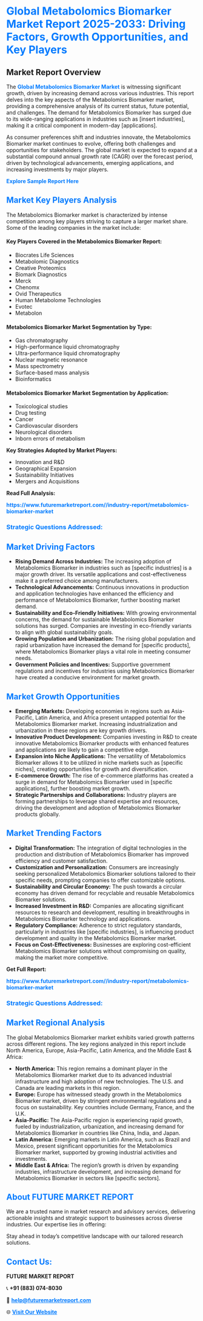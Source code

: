 <h1 style="color: #007BFF;">Global Metabolomics Biomarker Market Report 2025-2033: Driving Factors, Growth Opportunities, and Key Players</h1>

<section id="overview">
<h2>Market Report Overview</h2>
<p>The <a href="https://www.futuremarketreport.com//industry-report/metabolomics-biomarker-market" style="color: #007BFF; text-decoration: none;"><strong>Global Metabolomics Biomarker Market</strong></a> is witnessing significant growth, driven by increasing demand across various industries. This report delves into the key aspects of the Metabolomics Biomarker market, providing a comprehensive analysis of its current status, future potential, and challenges. The demand for Metabolomics Biomarker has surged due to its wide-ranging applications in industries such as [insert industries], making it a critical component in modern-day [applications].</p>
<p>As consumer preferences shift and industries innovate, the Metabolomics Biomarker market continues to evolve, offering both challenges and opportunities for stakeholders. The global market is expected to expand at a substantial compound annual growth rate (CAGR) over the forecast period, driven by technological advancements, emerging applications, and increasing investments by major players.</p>
</section>

<section id="overview">
<p><a href="https://www.futuremarketreport.com//request-sample/reportId=82739" style="color: #007BFF; text-decoration: none;"><strong>Explore Sample Report Here</strong></a></p>
</section>

<section id="key-players">
<h2 style="color: #007BFF;">Market Key Players Analysis</h2>
<p>The Metabolomics Biomarker market is characterized by intense competition among key players striving to capture a larger market share. Some of the leading companies in the market include:</p>
<h4>Key Players Covered in the Metabolomics Biomarker Report:</h4>
<ul><li>Biocrates Life Sciences</li><li>Metabolomic Diagnostics</li><li>Creative Proteomics</li><li>Biomark Diagnostics</li><li>Merck</li><li>Chenomx</li><li>Ovid Therapeutics</li><li>Human Metabolome Technologies</li><li>Evotec</li><li>Metabolon</li></ul>
<h4>Metabolomics Biomarker Market Segmentation by Type:</h4>
<ul><li>Gas chromatography</li><li>High-performance liquid chromatography</li><li>Ultra-performance liquid chromatography</li><li>Nuclear magnetic resonance</li><li>Mass spectrometry</li><li>Surface-based mass analysis</li><li>Bioinformatics</li></ul>

<h4>Metabolomics Biomarker Market Segmentation by Application:</h4>
<ul><li>Toxicological studies</li><li>Drug testing</li><li>Cancer</li><li>Cardiovascular disorders</li><li>Neurological disorders</li><li>Inborn errors of metabolism</li></ul>
<p><strong>Key Strategies Adopted by Market Players:</strong></p>
<ul>
<li>Innovation and R&D</li>
<li>Geographical Expansion</li>
<li>Sustainability Initiatives</li>
<li>Mergers and Acquisitions</li>
</ul>
</section>

<section>
<p><strong>Read Full Analysis: </strong></p><a href="https://www.futuremarketreport.com//industry-report/metabolomics-biomarker-market" style="color: #007BFF; text-decoration: none;"><strong>https://www.futuremarketreport.com//industry-report/metabolomics-biomarker-market</strong></a>
<h3 style="color: #007BFF;">Strategic Questions Addressed:</h3>
</section>

<section id="driving-factors">
<h2 style="color: #007BFF;">Market Driving Factors</h2>
<ul>
<li><strong>Rising Demand Across Industries:</strong> The increasing adoption of Metabolomics Biomarker in industries such as [specific industries] is a major growth driver. Its versatile applications and cost-effectiveness make it a preferred choice among manufacturers.</li>
<li><strong>Technological Advancements:</strong> Continuous innovations in production and application technologies have enhanced the efficiency and performance of Metabolomics Biomarker, further boosting market demand.</li>
<li><strong>Sustainability and Eco-Friendly Initiatives:</strong> With growing environmental concerns, the demand for sustainable Metabolomics Biomarker solutions has surged. Companies are investing in eco-friendly variants to align with global sustainability goals.</li>
<li><strong>Growing Population and Urbanization:</strong> The rising global population and rapid urbanization have increased the demand for [specific products], where Metabolomics Biomarker plays a vital role in meeting consumer needs.</li>
<li><strong>Government Policies and Incentives:</strong> Supportive government regulations and incentives for industries using Metabolomics Biomarker have created a conducive environment for market growth.</li>
</ul>
</section>

<section id="growth-opportunities">
<h2 style="color: #007BFF;">Market Growth Opportunities</h2>
<ul>
<li><strong>Emerging Markets:</strong> Developing economies in regions such as Asia-Pacific, Latin America, and Africa present untapped potential for the Metabolomics Biomarker market. Increasing industrialization and urbanization in these regions are key growth drivers.</li>
<li><strong>Innovative Product Development:</strong> Companies investing in R&D to create innovative Metabolomics Biomarker products with enhanced features and applications are likely to gain a competitive edge.</li>
<li><strong>Expansion into Niche Applications:</strong> The versatility of Metabolomics Biomarker allows it to be utilized in niche markets such as [specific niches], creating opportunities for growth and diversification.</li>
<li><strong>E-commerce Growth:</strong> The rise of e-commerce platforms has created a surge in demand for Metabolomics Biomarker used in [specific applications], further boosting market growth.</li>
<li><strong>Strategic Partnerships and Collaborations:</strong> Industry players are forming partnerships to leverage shared expertise and resources, driving the development and adoption of Metabolomics Biomarker products globally.</li>
</ul>
</section>

<section id="trending-factors">
<h2 style="color: #007BFF;">Market Trending Factors</h2>
<ul>
<li><strong>Digital Transformation:</strong> The integration of digital technologies in the production and distribution of Metabolomics Biomarker has improved efficiency and customer satisfaction.</li>
<li><strong>Customization and Personalization:</strong> Consumers are increasingly seeking personalized Metabolomics Biomarker solutions tailored to their specific needs, prompting companies to offer customizable options.</li>
<li><strong>Sustainability and Circular Economy:</strong> The push towards a circular economy has driven demand for recyclable and reusable Metabolomics Biomarker solutions.</li>
<li><strong>Increased Investment in R&D:</strong> Companies are allocating significant resources to research and development, resulting in breakthroughs in Metabolomics Biomarker technology and applications.</li>
<li><strong>Regulatory Compliance:</strong> Adherence to strict regulatory standards, particularly in industries like [specific industries], is influencing product development and quality in the Metabolomics Biomarker market.</li>
<li><strong>Focus on Cost-Effectiveness:</strong> Businesses are exploring cost-efficient Metabolomics Biomarker solutions without compromising on quality, making the market more competitive.</li>
</ul>
</section>

<section>
<p><strong>Get Full Report: </strong></p><a href="https://www.futuremarketreport.com//industry-report/metabolomics-biomarker-market" style="color: #007BFF; text-decoration: none;"><strong>https://www.futuremarketreport.com//industry-report/metabolomics-biomarker-market</strong></a>
<h3 style="color: #007BFF;">Strategic Questions Addressed:</h3>
</section>


<section id="regional-analysis">
<h2 style="color: #007BFF;">Market Regional Analysis</h2>
<p>The global Metabolomics Biomarker market exhibits varied growth patterns across different regions. The key regions analyzed in this report include North America, Europe, Asia-Pacific, Latin America, and the Middle East & Africa:</p>
<ul>
<li><strong>North America:</strong> This region remains a dominant player in the Metabolomics Biomarker market due to its advanced industrial infrastructure and high adoption of new technologies. The U.S. and Canada are leading markets in this region.</li>
<li><strong>Europe:</strong> Europe has witnessed steady growth in the Metabolomics Biomarker market, driven by stringent environmental regulations and a focus on sustainability. Key countries include Germany, France, and the U.K.</li>
<li><strong>Asia-Pacific:</strong> The Asia-Pacific region is experiencing rapid growth, fueled by industrialization, urbanization, and increasing demand for Metabolomics Biomarker in countries like China, India, and Japan.</li>
<li><strong>Latin America:</strong> Emerging markets in Latin America, such as Brazil and Mexico, present significant opportunities for the Metabolomics Biomarker market, supported by growing industrial activities and investments.</li>
<li><strong>Middle East & Africa:</strong> The region’s growth is driven by expanding industries, infrastructure development, and increasing demand for Metabolomics Biomarker in sectors like [specific sectors].</li>
</ul>
</section>

<footer>
<h2 style="color: #007BFF;">About FUTURE MARKET REPORT</h2>
<p>We are a trusted name in market research and advisory services, delivering actionable insights and strategic support to businesses across diverse industries. Our expertise lies in offering:</p>

<p>Stay ahead in today’s competitive landscape with our tailored research solutions.</p>

<h2 style="color: #007BFF;">Contact Us:</h2>
<p><strong>FUTURE MARKET REPORT</strong></p>
<p>📞 <strong>+91 (883) 074-8030</strong></p>
<p>📧 <strong><a href="mailto:help@futuremarketreport.com" style="color: #007BFF;">help@futuremarketreport.com</a></strong></p>
<p>🌐 <strong><a href="https://www.futuremarketreport.com/" style="color: #007BFF;">Visit Our Website</a></strong></p>
</footer>